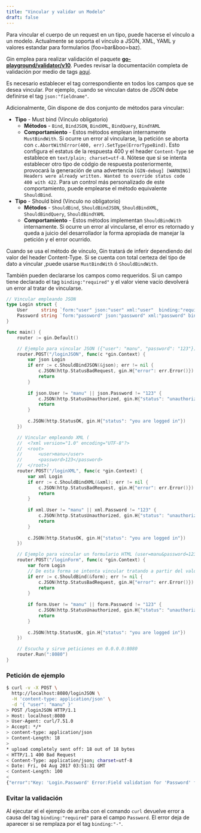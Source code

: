 ```yaml
---
title: "Vincular y validar un Modelo"
draft: false
---
```


Para vincular el cuerpo de un request en un tipo, puede hacerse el vínculo a un modelo. Actualmente se soporta el vínculo a JSON, XML, YAML y valores estandar para formularios (foo=bar&boo=baz).

Gin emplea para realizar validación el paquete [**go-playground/validator/v10**](https://github.com/go-playground/validator). Puedes revisar la documentación completa de validación por medio de tags [aquí](https://pkg.go.dev/github.com/go-playground/validator/v10#hdr-Baked_In_Validators_and_Tags).

Es necesario establecer el tag correspondiente en todos los campos que se desea vincular. Por ejemplo, cuando se vinculan datos de JSON debe definirse el tag `json:"fieldname"`.

Adicionalmente, Gin dispone de dos conjunto de métodos para vincular:
- **Tipo** - Must bind (Vínculo obligatorio)
  - **Métodos** - `Bind`, `BindJSON`, `BindXML`, `BindQuery`, `BindYAML`
  - **Comportamiento** - Estos métodos emplean internamente `MustBindWith`. Si ocurre un error al vincularse, la petición se aborta con `c.AbortWithError(400, err).SetType(ErrorTypeBind)`. Esto configura el estatus de la respuesta 400 y el header `Content-Type` se establece en `text/plain; charset=utf-8`. Nótese que si se intenta establecer otro tipo de códgio de respuesta posteriormente, provocará la generación de una advertencia `[GIN-debug] [WARNING] Headers were already written. Wanted to override status code 400 with 422`. Para un control más personalizado de este comportamiento, puede emplearse el método equivalente `ShouldBind`.
- **Tipo** - Should bind (Vínculo no obligatorio)
  - **Métodos** - `ShouldBind`, `ShouldBindJSON`, `ShouldBindXML`, `ShouldBindQuery`, `ShouldBindYAML`
  - **Comportamiento** - Estos métodos implementan `ShouldBindWith` internamente. Si ocurre un error al vincularse, el error es retornado y queda a juicio del desarrollador la forma apropiada de manejar la petición y el error ocurrido.

Cuando se usa el método de vínculo, Gin tratará de inferir dependiendo del valor del header Content-Type. Si se cuenta con total certeza del tipo de dato a vincular ,puede usarse `MustBindWith` ó `ShouldBindWith`.

También pueden declararse los campos como requeridos. Si un campo tiene declarado el tag `binding:"required"` y el valor viene vacío devolverá un error al tratar de vincularse.

```go
// Vincular empleando JSON
type Login struct {
	User     string `form:"user" json:"user" xml:"user"  binding:"required"`
	Password string `form:"password" json:"password" xml:"password" binding:"required"`
}

func main() {
	router := gin.Default()

	// Ejemplo para vincular JSON ({"user": "manu", "password": "123"})
	router.POST("/loginJSON", func(c *gin.Context) {
		var json Login
		if err := c.ShouldBindJSON(&json); err != nil {
			c.JSON(http.StatusBadRequest, gin.H{"error": err.Error()})
			return
		}
		
		if json.User != "manu" || json.Password != "123" {
			c.JSON(http.StatusUnauthorized, gin.H{"status": "unauthorized"})
			return
		} 
		
		c.JSON(http.StatusOK, gin.H{"status": "you are logged in"})
	})

	// Vincular empleando XML (
	//	<?xml version="1.0" encoding="UTF-8"?>
	//	<root>
	//		<user>manu</user>
	//		<password>123</password>
	//	</root>)
	router.POST("/loginXML", func(c *gin.Context) {
		var xml Login
		if err := c.ShouldBindXML(&xml); err != nil {
			c.JSON(http.StatusBadRequest, gin.H{"error": err.Error()})
			return
		}
		
		if xml.User != "manu" || xml.Password != "123" {
			c.JSON(http.StatusUnauthorized, gin.H{"status": "unauthorized"})
			return
		} 
		
		c.JSON(http.StatusOK, gin.H{"status": "you are logged in"})
	})

	// Ejemplo para vincular un formulario HTML (user=manu&password=123)
	router.POST("/loginForm", func(c *gin.Context) {
		var form Login
		// De esta forma se intenta vincular tratando a partir del valor del header content-type.
		if err := c.ShouldBind(&form); err != nil {
			c.JSON(http.StatusBadRequest, gin.H{"error": err.Error()})
			return
		}
		
		if form.User != "manu" || form.Password != "123" {
			c.JSON(http.StatusUnauthorized, gin.H{"status": "unauthorized"})
			return
		} 
		
		c.JSON(http.StatusOK, gin.H{"status": "you are logged in"})
	})

	// Escucha y sirve peticiones en 0.0.0.0:8080
	router.Run(":8080")
}
```

### Petición de ejemplo

```sh
$ curl -v -X POST \
  http://localhost:8080/loginJSON \
  -H 'content-type: application/json' \
  -d '{ "user": "manu" }'
> POST /loginJSON HTTP/1.1
> Host: localhost:8080
> User-Agent: curl/7.51.0
> Accept: */*
> content-type: application/json
> Content-Length: 18
>
* upload completely sent off: 18 out of 18 bytes
< HTTP/1.1 400 Bad Request
< Content-Type: application/json; charset=utf-8
< Date: Fri, 04 Aug 2017 03:51:31 GMT
< Content-Length: 100
<
{"error":"Key: 'Login.Password' Error:Field validation for 'Password' failed on the 'required' tag"}
```

### Evitar la validación

Al ejecutar el el ejemplo de arriba con el comando `curl` devuelve error a causa del tag `binding:"required"` para el campo `Password`. El error deja de aparecer si se remplaza por el tag `binding:"-"`.
